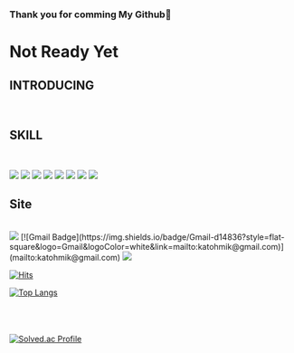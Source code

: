 ### Thank you for comming My Github👋

<h1>Not Ready Yet </h1>

<h2>INTRODUCING</h2><br>



<h2>SKILL</h2><br>

 <img src="https://img.shields.io/badge/MySQL-FF880F?style=flat&logo=MySQL&logoColor=white"/>  <img src="https://img.shields.io/badge/Python-3776AB?style=flat&logo=Python&logoColor=white"/>  <img src="https://img.shields.io/badge/R-028CF0?style=flat&logo=R&logoColor=white"/>  <img src="https://img.shields.io/badge/tensorflow-FF6F00?style=flat&logo=tensorflow&logoColor=white"/>  <img src="https://img.shields.io/badge/opencv-5C3EE8?style=flat&logo=opencv&logoColor=white"/>  <img src="https://img.shields.io/badge/kaggle-20BEFF?style=flat&logo=kaggle&logoColor=white"/>  <img src="https://img.shields.io/badge/github-000000?style=flat&logo=github&logoColor=white"/>  <img src="https://img.shields.io/badge/keras-D00000?style=flat&logo=keras&logoColor=white"/>
<br>
<h2>Site</h2><br>
<a href="https://www.notion.so/katohmik-a392ff701ae8499a939f5313f9e4c309" ><img src="https://img.shields.io/badge/notion-000000?style=flat&logo=notion&logoColor=white"/></a>
[![Gmail Badge](https://img.shields.io/badge/Gmail-d14836?style=flat-square&logo=Gmail&logoColor=white&link=mailto:katohmik@gmail.com)](mailto:katohmik@gmail.com)
<img src="https://img.shields.io/badge/github-000000?style=flat&logo=github&logoColor=white"/>



 
[![Hits](https://hits.seeyoufarm.com/api/count/incr/badge.svg?url=https%3A%2F%2Fgithub.com%2Fkatohmik%2Fmygithub&count_bg=%2379C83D&title_bg=%23555555&icon=&icon_color=%23E7E7E7&title=hits&edge_flat=false)](https://hits.seeyoufarm.com)





[![Top Langs](https://github-readme-stats.vercel.app/api/top-langs/?username=katohmik&layout=compact)](https://github.com/katohmik/github-readme-stats)
<br>
<br>
<br>
<br>

[![Solved.ac Profile](http://mazassumnida.wtf/api/generate_badge?boj=katohmik)](https://solved.ac/katohmik)<br/>
